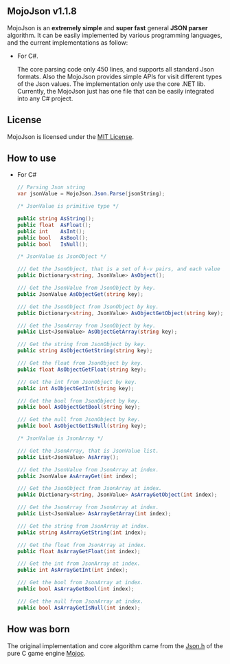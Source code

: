 ## MojoJson v1.1.8

MojoJson is an **extremely simple** and **super fast** general **JSON parser** algorithm. It can be easily implemented by various programming languages, and the current implementations as follow:

* For C#. 

  The core parsing code only 450 lines, and supports all standard Json formats. Also the MojoJson provides simple APIs for visit different types of the Json values. The implementation only use the core .NET lib. Currently, the MojoJson just has one file that can be easily integrated into any C# project.


## License
MojoJson is licensed under the [MIT License](https://github.com/scottcgi/MojoJson/blob/master/LICENSE).

## How to use

* For C#

  ```csharp
  // Parsing Json string
  var jsonValue = MojoJson.Json.Parse(jsonString);

  /* JsonValue is primitive type */

  public string AsString();
  public float  AsFloat();
  public int    AsInt();
  public bool   AsBool();
  public bool   IsNull();

  /* JsonValue is JsonObject */

  /// Get the JsonObject, that is a set of k-v pairs, and each value is JsonValue.
  public Dictionary<string, JsonValue> AsObject();
  
  /// Get the JsonValue from JsonObject by key.
  public JsonValue AsObjectGet(string key);
  
  /// Get the JsonObject from JsonObject by key.
  public Dictionary<string, JsonValue> AsObjectGetObject(string key);
  
  /// Get the JsonArray from JsonObject by key.
  public List<JsonValue> AsObjectGetArray(string key);
  
  /// Get the string from JsonObject by key.
  public string AsObjectGetString(string key);
  
  /// Get the float from JsonObject by key.
  public float AsObjectGetFloat(string key);
  
  /// Get the int from JsonObject by key.
  public int AsObjectGetInt(string key);
  
  /// Get the bool from JsonObject by key.
  public bool AsObjectGetBool(string key);
  
  /// Get the null from JsonObject by key.  
  public bool AsObjectGetIsNull(string key);

  /* JsonValue is JsonArray */

  /// Get the JsonArray, that is JsonValue list.
  public List<JsonValue> AsArray();
  
  /// Get the JsonValue from JsonArray at index.
  public JsonValue AsArrayGet(int index);
  
  /// Get the JsonObject from JsonArray at index.
  public Dictionary<string, JsonValue> AsArrayGetObject(int index);
  
  /// Get the JsonArray from JsonArray at index.
  public List<JsonValue> AsArrayGetArray(int index);
  
  /// Get the string from JsonArray at index. 
  public string AsArrayGetString(int index);
  
  /// Get the float from JsonArray at index.
  public float AsArrayGetFloat(int index);
  
  /// Get the int from JsonArray at index.
  public int AsArrayGetInt(int index);
  
  /// Get the bool from JsonArray at index.
  public bool AsArrayGetBool(int index);
  
  /// Get the null from JsonArray at index.
  public bool AsArrayGetIsNull(int index);  
  ```

    
## How was born

The original implementation and core algorithm came from the [Json.h](https://github.com/scottcgi/Mojoc/blob/master/Engine/Toolkit/Utils/Json.h) of the pure C game engine [Mojoc](https://github.com/scottcgi/Mojoc).
